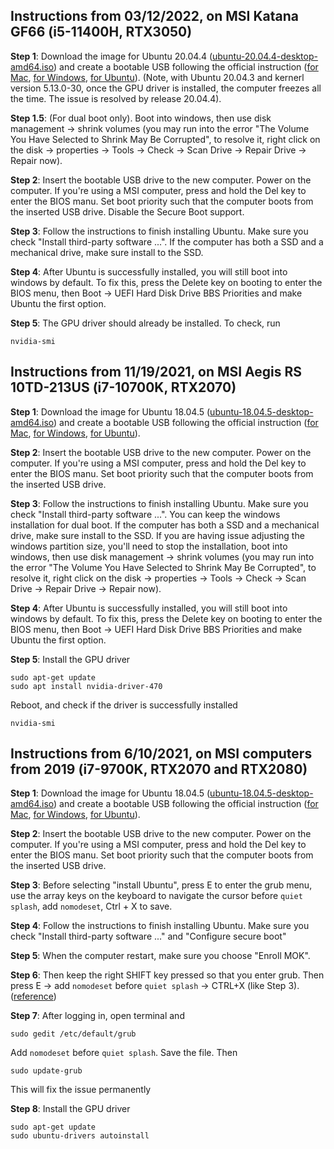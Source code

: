 ## Instructions from 03/12/2022, on MSI Katana GF66 (i5-11400H, RTX3050)

**Step 1**: Download the image for Ubuntu 20.04.4 ([ubuntu-20.04.4-desktop-amd64.iso](https://releases.ubuntu.com/20.04/ubuntu-20.04.4-desktop-amd64.iso)) and create a bootable USB following the official instruction ([for Mac](https://ubuntu.com/tutorials/create-a-usb-stick-on-macos#1-overview), [for Windows](https://ubuntu.com/tutorials/create-a-usb-stick-on-windows#1-overview), [for Ubuntu](https://ubuntu.com/tutorials/create-a-usb-stick-on-ubuntu#1-overview)). (Note, with Ubuntu 20.04.3 and kernerl version 5.13.0-30, once the GPU driver is installed, the computer freezes all the time. The issue is resolved by release 20.04.4). 

**Step 1.5**: (For dual boot only). Boot into windows, then use disk management -> shrink volumes (you may run into the error "The Volume You Have Selected to Shrink May Be Corrupted", to resolve it, right click on the disk -> properties -> Tools -> Check -> Scan Drive -> Repair Drive -> Repair now).

**Step 2**: Insert the bootable USB drive to the new computer. Power on the computer. If you're using a MSI computer, press and hold the Del key to enter the BIOS manu. Set boot priority such that the computer boots from the inserted USB drive. Disable the Secure Boot support.

**Step 3**: Follow the instructions to finish installing Ubuntu. Make sure you check "Install third-party software ...". If the computer has both a SSD and a mechanical drive, make sure install to the SSD. 

**Step 4**: After Ubuntu is successfully installed, you will still boot into windows by default. To fix this, press the Delete key on booting to enter the BIOS menu, then Boot -> UEFI Hard Disk Drive BBS Priorities and make Ubuntu the first option.

**Step 5**: The GPU driver should already be installed. To check, run
```
nvidia-smi
```

## Instructions from 11/19/2021, on MSI Aegis RS 10TD-213US (i7-10700K, RTX2070)

**Step 1**: Download the image for Ubuntu 18.04.5 ([ubuntu-18.04.5-desktop-amd64.iso](https://old-releases.ubuntu.com/releases/18.04.5/ubuntu-18.04.5-desktop-amd64.iso)) and create a bootable USB following the official instruction ([for Mac](https://ubuntu.com/tutorials/create-a-usb-stick-on-macos#1-overview), [for Windows](https://ubuntu.com/tutorials/create-a-usb-stick-on-windows#1-overview), [for Ubuntu](https://ubuntu.com/tutorials/create-a-usb-stick-on-ubuntu#1-overview)).

**Step 2**: Insert the bootable USB drive to the new computer. Power on the computer. If you're using a MSI computer, press and hold the Del key to enter the BIOS manu. Set boot priority such that the computer boots from the inserted USB drive.

**Step 3**: Follow the instructions to finish installing Ubuntu. Make sure you check "Install third-party software ...". You can keep the windows installation for dual boot. If the computer has both a SSD and a mechanical drive, make sure install to the SSD. If you are having issue adjusting the windows partition size, you'll need to stop the installation, boot into windows, then use disk management -> shrink volumes (you may run into the error "The Volume You Have Selected to Shrink May Be Corrupted", to resolve it, right click on the disk -> properties -> Tools -> Check -> Scan Drive -> Repair Drive -> Repair now).

**Step 4**: After Ubuntu is successfully installed, you will still boot into windows by default. To fix this, press the Delete key on booting to enter the BIOS menu, then Boot -> UEFI Hard Disk Drive BBS Priorities and make Ubuntu the first option.

**Step 5**: Install the GPU driver
```
sudo apt-get update
sudo apt install nvidia-driver-470
```
Reboot, and check if the driver is successfully installed
```
nvidia-smi
```

## Instructions from 6/10/2021, on MSI computers from 2019 (i7-9700K, RTX2070 and RTX2080)

**Step 1**: Download the image for Ubuntu 18.04.5 ([ubuntu-18.04.5-desktop-amd64.iso](https://old-releases.ubuntu.com/releases/18.04.5/ubuntu-18.04.5-desktop-amd64.iso)) and create a bootable USB following the official instruction ([for Mac](https://ubuntu.com/tutorials/create-a-usb-stick-on-macos#1-overview), [for Windows](https://ubuntu.com/tutorials/create-a-usb-stick-on-windows#1-overview), [for Ubuntu](https://ubuntu.com/tutorials/create-a-usb-stick-on-ubuntu#1-overview)).

**Step 2**: Insert the bootable USB drive to the new computer. Power on the computer. If you're using a MSI computer, press and hold the Del key to enter the BIOS manu. Set boot priority such that the computer boots from the inserted USB drive.

**Step 3**: Before selecting "install Ubuntu", press E to enter the grub menu, use the array keys on the keyboard to navigate the cursor before `quiet splash`, add `nomodeset`, Ctrl + X to save.

**Step 4**: Follow the instructions to finish installing Ubuntu. Make sure you check "Install third-party software ..." and "Configure secure boot"

**Step 5**: When the computer restart, make sure you choose "Enroll MOK".

**Step 6**: Then keep the right SHIFT key pressed so that you enter grub. Then press E -> add `nomodeset` before `quiet splash` -> CTRL+X (like Step 3). ([reference](https://askubuntu.com/questions/38780/how-do-i-set-nomodeset-after-ive-already-installed-ubuntu))

**Step 7**: After logging in, open terminal and
```
sudo gedit /etc/default/grub
```
Add `nomodeset` before `quiet splash`. Save the file. Then
```
sudo update-grub
```
This will fix the issue permanently

**Step 8**: Install the GPU driver
```
sudo apt-get update
sudo ubuntu-drivers autoinstall
```
